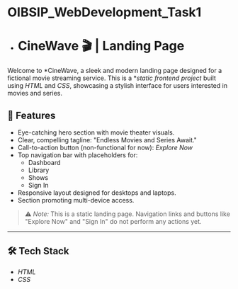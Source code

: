 # OIBSIP_WebDevelopment_Task1


- # CineWave 🎬 | Landing Page

Welcome to *CineWave, a sleek and modern landing page designed for a fictional movie streaming service. This is a **static frontend project* built using *HTML* and *CSS*, showcasing a stylish interface for users interested in movies and series.

## 🌟 Features

- Eye-catching hero section with movie theater visuals.
- Clear, compelling tagline: "Endless Movies and Series Await."
- Call-to-action button (non-functional for now): *Explore Now*
- Top navigation bar with placeholders for:
  - Dashboard
  - Library
  - Shows
  - Sign In
- Responsive layout designed for desktops and laptops.
- Section promoting multi-device access.

> ⚠️ *Note:* This is a static landing page. Navigation links and buttons like "Explore Now" and "Sign In" do not perform any actions yet.

---

## 🛠️ Tech Stack

- *HTML*
- *CSS*
